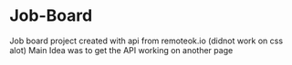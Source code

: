 # Job-Board
Job board project created with api from remoteok.io (didnot work on css alot) 
Main Idea was to get the API working on another page
